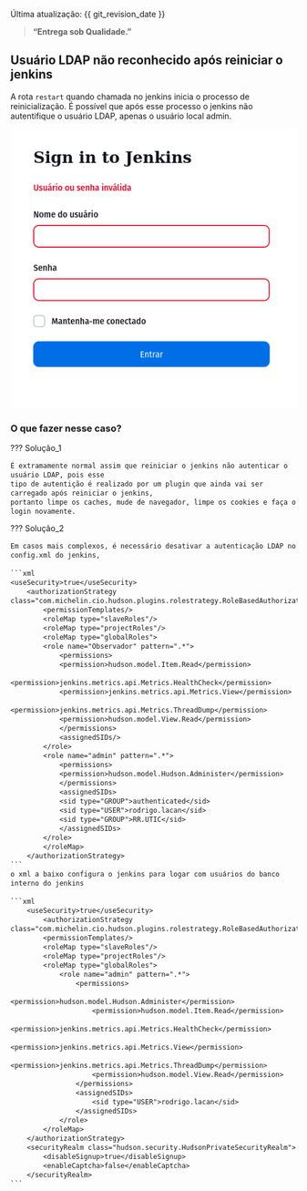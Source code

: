 Última atualização: {{ git_revision_date }}

> **“Entrega sob Qualidade.”**

## **Usuário LDAP não reconhecido após reiniciar o jenkins**

A rota `restart` quando chamada no jenkins inicia o processo de reinicialização. É possível que após esse processo o jenkins não autentifique 
o usuário LDAP, apenas o usuário local admin.

![error-ldap-jenkins](../../resources/jenkins/Error-ldap-jenkins.png)

### O que fazer nesse caso?

??? Solução_1

    É extramamente normal assim que reiniciar o jenkins não autenticar o usuário LDAP, pois esse 
    tipo de autentição é realizado por um plugin que ainda vai ser carregado após reiniciar o jenkins, 
    portanto limpe os caches, mude de navegador, limpe os cookies e faça o login novamente.


??? Solução_2

    Em casos mais complexos, é necessário desativar a autenticação LDAP no config.xml do jenkins,

    ```xml
    <useSecurity>true</useSecurity>
        <authorizationStrategy class="com.michelin.cio.hudson.plugins.rolestrategy.RoleBasedAuthorizationStrategy">
            <permissionTemplates/>
            <roleMap type="slaveRoles"/>
            <roleMap type="projectRoles"/>
            <roleMap type="globalRoles">
            <role name="Observador" pattern=".*">
                <permissions>
                <permission>hudson.model.Item.Read</permission>
                <permission>jenkins.metrics.api.Metrics.HealthCheck</permission>
                <permission>jenkins.metrics.api.Metrics.View</permission>
                <permission>jenkins.metrics.api.Metrics.ThreadDump</permission>
                <permission>hudson.model.View.Read</permission>
                </permissions>
                <assignedSIDs/>
            </role>
            <role name="admin" pattern=".*">
                <permissions>
                <permission>hudson.model.Hudson.Administer</permission>
                </permissions>
                <assignedSIDs>
                <sid type="GROUP">authenticated</sid>
                <sid type="USER">rodrigo.lacan</sid>
                <sid type="GROUP">RR.UTIC</sid>
                </assignedSIDs>
            </role>
            </roleMap>
        </authorizationStrategy>
    ```
    o xml a baixo configura o jenkins para logar com usuários do banco interno do jenkins

    ```xml
        <useSecurity>true</useSecurity>
            <authorizationStrategy class="com.michelin.cio.hudson.plugins.rolestrategy.RoleBasedAuthorizationStrategy">
            <permissionTemplates/>
            <roleMap type="slaveRoles"/>
            <roleMap type="projectRoles"/>
            <roleMap type="globalRoles">
                <role name="admin" pattern=".*">
                    <permissions>
                        <permission>hudson.model.Hudson.Administer</permission>
                        <permission>hudson.model.Item.Read</permission>
                        <permission>jenkins.metrics.api.Metrics.HealthCheck</permission>
                        <permission>jenkins.metrics.api.Metrics.View</permission>
                        <permission>jenkins.metrics.api.Metrics.ThreadDump</permission>
                        <permission>hudson.model.View.Read</permission>
                    </permissions>
                    <assignedSIDs>
                        <sid type="USER">rodrigo.lacan</sid>
                    </assignedSIDs>
                </role>
            </roleMap>
        </authorizationStrategy>
        <securityRealm class="hudson.security.HudsonPrivateSecurityRealm">
            <disableSignup>true</disableSignup>
            <enableCaptcha>false</enableCaptcha>
        </securityRealm>
    ```

